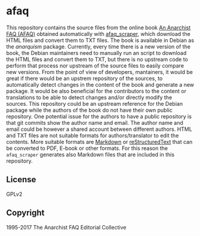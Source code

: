 afaq
====

This repository contains the source files from the online book [An Anarchist FAQ (AFAQ)](http://www.anarchism.pageabode.com/afaq/index.html) obtained automatically with [afaq_scraper](https://0xacab/ju/afaq-scraper), which download the HTML files and convert them to TXT files.
The book is available in Debian as the *anarquism* package.
Currently, every time there is a new version of the book, the Debian maintainers need to manually run an script to download the HTML files and convert them to TXT, but there is no upstream code to perform that process nor upstream of the source files to easily compare new versions.
From the point of view of developers, mantainers, it would be great if there would be an upstrem repository of the sources, to automatically detect changes in the content of the book and generate a new package.
It would be also beneficial for the contributors to the content or translations to be able to detect changes and/or directly modify the sources.
This repository could be an upstream reference for the Debian package while the authors of the book do not have their own public repository.
One potential issue for the authors to have a public repository is that git commits show the author name and email. The author name and email could be however a shared account between different authors.
HTML and TXT files are not suitable formats for authors/translator to edit the contents. More suitable formats are [Markdown](https://daringfireball.net/projects/markdown/) or [reStructuredText](http://docutils.sourceforge.net/rst.html) that can be converted to PDF, E-book or other formats. For this reason the `afaq_scraper` generates also Markdown files that are included in this repository.


License
--------
GPLv2

Copyright
----------
1995-2017 The Anarchist FAQ Editorial Collective <anarchistfaq at yahoo dot co dot uk>
